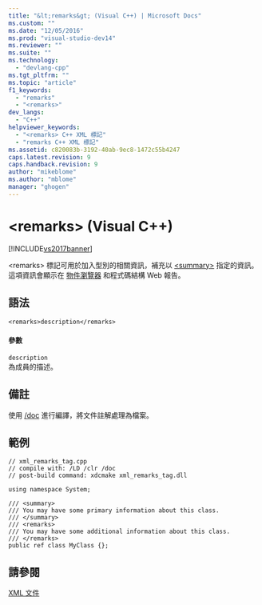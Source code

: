 ```yaml
---
title: "&lt;remarks&gt; (Visual C++) | Microsoft Docs"
ms.custom: ""
ms.date: "12/05/2016"
ms.prod: "visual-studio-dev14"
ms.reviewer: ""
ms.suite: ""
ms.technology: 
  - "devlang-cpp"
ms.tgt_pltfrm: ""
ms.topic: "article"
f1_keywords: 
  - "remarks"
  - "<remarks>"
dev_langs: 
  - "C++"
helpviewer_keywords: 
  - "<remarks> C++ XML 標記"
  - "remarks C++ XML 標記"
ms.assetid: c820083b-3192-40ab-9ec8-1472c55b4247
caps.latest.revision: 9
caps.handback.revision: 9
author: "mikeblome"
ms.author: "mblome"
manager: "ghogen"
---
```

# &lt;remarks&gt; (Visual C++)
[!INCLUDE[vs2017banner](../assembler/inline/includes/vs2017banner.md)]

\<remarks\> 標記可用於加入型別的相關資訊，補充以 [\<summary\>](../ide/summary-visual-cpp.md) 指定的資訊。  這項資訊會顯示在 [物件瀏覽器](http://msdn.microsoft.com/zh-tw/f89acfc5-1152-413d-9f56-3dc16e3f0470) 和程式碼結構 Web 報告。  
  
## 語法  
  
```  
<remarks>description</remarks>  
```  
  
#### 參數  
 `description`  
 為成員的描述。  
  
## 備註  
 使用 [\/doc](../build/reference/doc-process-documentation-comments-c-cpp.md) 進行編譯，將文件註解處理為檔案。  
  
## 範例  
  
```  
// xml_remarks_tag.cpp  
// compile with: /LD /clr /doc  
// post-build command: xdcmake xml_remarks_tag.dll  
  
using namespace System;  
  
/// <summary>  
/// You may have some primary information about this class.  
/// </summary>  
/// <remarks>  
/// You may have some additional information about this class.  
/// </remarks>  
public ref class MyClass {};  
```  
  
## 請參閱  
 [XML 文件](../ide/xml-documentation-visual-cpp.md)